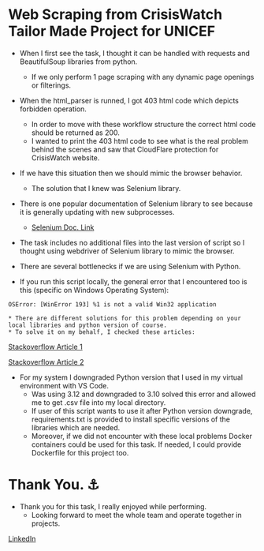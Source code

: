 # Web Scraping from CrisisWatch Tailor Made Project for UNICEF

* When I first see the task, I thought it can be handled with requests and BeautifulSoup libraries from python. 
    * If we only perform 1 page scraping with any dynamic page openings or filterings.

* When the html_parser is runned, I got 403 html code which depicts forbidden operation. 
    * In order to move with these workflow structure the correct html code should be returned as 200.
    * I wanted to print the 403 html code to see what is the real problem behind the scenes and saw that CloudFlare protection for CrisisWatch website.


* If we have this situation then we should mimic the browser behavior.
    * The solution that I knew was Selenium library.

* There is one popular documentation of Selenium library to see because it is generally updating with new subprocesses.

    * [Selenium Doc. Link](https://selenium-python.readthedocs.io/index.html)


* The task includes no additional files into the last version of script so I thought using webdriver of Selenium library to mimic the browser.

* There are several bottlenecks if we are using Selenium with Python.

* If you run this script locally, the general error that I encountered too is this (specific on Windows Operating System):


```
OSError: [WinError 193] %1 is not a valid Win32 application
```
    * There are different solutions for this problem depending on your local libraries and python version of course.
    * To solve it on my behalf, I checked these articles:

[Stackoverflow Article 1](https://stackoverflow.com/questions/25651990/oserror-winerror-193-1-is-not-a-valid-win32-application)

[Stackoverflow Article 2](https://stackoverflow.com/questions/78796828/i-got-this-error-oserror-winerror-193-1-is-not-a-valid-win32-application)


* For my system I downgraded Python version that I used in my virtual environment with VS Code.
    * Was using 3.12 and downgraded to 3.10 solved this error and allowed me to get .csv file into my local directory.
    * If user of this script wants to use it after Python version downgrade, requirements.txt is provided to install specific versions of the libraries which are needed.
    * Moreover, if we did not encounter with these local problems Docker containers could be used for this task. If needed, I could provide Dockerfile for this project too.
 

# Thank You. ⚓
* Thank you for this task, I really enjoyed while performing.
    * Looking forward to meet the whole team and operate together in projects.

[LinkedIn](https://www.linkedin.com/in/erkutkoral/)
